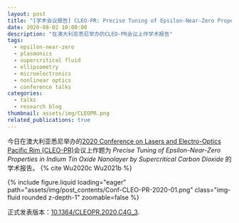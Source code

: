 ```yaml
---
layout: post
title: "[学术会议报告] CLEO-PR: Precise Tuning of Epsilon-Near-Zero Properties in Indium Tin Oxide Nanolayer by Supercritical Carbon Dioxide"
date: 2020-08-02 10:00:00
description: "在澳大利亚悉尼举办的CLEO-PR会议上作学术报告"
tags:
  - epsilon-near-zero
  - plasmonics
  - supercritical fluid
  - ellipsometry
  - microelectronics
  - nonlinear optics
  - conference talks
categories:
  - talks
  - research blog
thumbnail: assets/img/CLEOPR.png
related_publications: true
---
```


今日在澳大利亚悉尼举办的[2020 Conference on Lasers and Electro-Optics Pacific Rim (CLEO-PR)](https://ieeexplore.ieee.org/xpl/conhome/9255848/proceeding)会议上作题为 _Precise Tuning of Epsilon-Near-Zero Properties in Indium Tin Oxide Nanolayer by Supercritical Carbon Dioxide_ 的学术报告。 {% cite Wu2020c Wu2021b %}

<div class="row mt-3">
    <div class="col-sm mt-3 mt-md-0">
        {% include figure.liquid loading="eager" path="assets/img/post_contents/Conf-CLEO-PR-2020-01.png" class="img-fluid rounded z-depth-1" zoomable=false %}
    </div>
</div>

正式发表版本：[10.1364/CLEOPR.2020.C4G_3](https://doi.org/10.1364/CLEOPR.2020.C4G_3).

